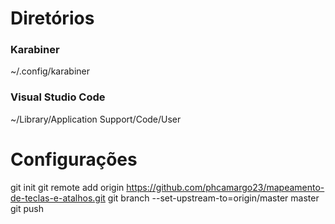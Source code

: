 # Diretórios
### Karabiner
~/.config/karabiner
### Visual Studio Code
~/Library/Application Support/Code/User

# Configurações
git init
git remote add origin https://github.com/phcamargo23/mapeamento-de-teclas-e-atalhos.git
git branch --set-upstream-to=origin/master master
git push
<!--- git push --set-upstream origin master -->
